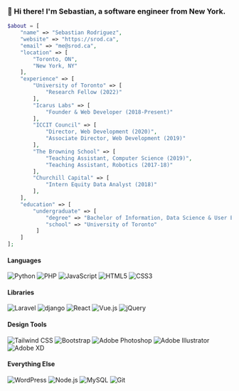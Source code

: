 ### 👋 Hi there! I'm Sebastian, a software engineer from New York.

```php
$about = [
    "name" => "Sebastian Rodriguez",
    "website" => "https://srod.ca",
    "email" => "me@srod.ca",
    "location" => [
        "Toronto, ON",
        "New York, NY"
    ],
    "experience" => [
        "University of Toronto" => [
            "Research Fellow (2022)"
        ],
        "Icarus Labs" => [
            "Founder & Web Developer (2018-Present)"
        ],
        "ICCIT Council" => [
            "Director, Web Development (2020)",
            "Associate Director, Web Development (2019)"
        ],
        "The Browning School" => [
            "Teaching Assistant, Computer Science (2019)",
            "Teaching Assistant, Robotics (2017-18)"
        ],
        "Churchill Capital" => [
            "Intern Equity Data Analyst (2018)"
        ],
    ],
    "education" => [
        "undergraduate" => [
            "degree" => "Bachelor of Information, Data Science & User Experience Design",
            "school" => "University of Toronto"
         ]
    ]
];
```

#### Languages 
![Python](https://img.shields.io/badge/Python-14354C?style=for-the-badge&logo=python&logoColor=white)
![PHP](https://img.shields.io/badge/PHP-777BB4?style=for-the-badge&logo=php&logoColor=white)
![JavaScript](https://img.shields.io/badge/JavaScript-F7DF1E?style=for-the-badge&logo=javascript&logoColor=black)
![HTML5](https://img.shields.io/badge/HTML5-E34F26?style=for-the-badge&logo=html5&logoColor=white)
![CSS3](https://img.shields.io/badge/CSS3-1572B6?style=for-the-badge&logo=css3&logoColor=white)

#### Libraries 
![Laravel](https://img.shields.io/badge/Laravel-FF2D20?style=for-the-badge&logo=laravel&logoColor=white)
![django](https://img.shields.io/badge/Django-092E20?style=for-the-badge&logo=django&logoColor=white)
![React](https://img.shields.io/badge/React-20232A?style=for-the-badge&logo=react&logoColor=61DAFB)
![Vue.js](https://img.shields.io/badge/Vue.js-35495E?style=for-the-badge&logo=vue.js&logoColor=4FC08D)
![jQuery](https://img.shields.io/badge/jQuery-0769AD?style=for-the-badge&logo=jquery&logoColor=white)

#### Design Tools
![Tailwind CSS](https://img.shields.io/badge/Tailwind_CSS-38B2AC?style=for-the-badge&logo=tailwind-css&logoColor=white)
![Bootstrap](https://img.shields.io/badge/Bootstrap-563D7C?style=for-the-badge&logo=bootstrap&logoColor=white)
![Adobe Photoshop](https://img.shields.io/badge/Photoshop-31A8FF?style=for-the-badge&logo=Adobe%20Photoshop&logoColor=black)
![Adobe Illustrator](https://img.shields.io/badge/Illustrator-FF9A00?style=for-the-badge&logo=adobe%20illustrator&logoColor=white)
![Adobe XD](https://img.shields.io/badge/Adobe%20XD-470137?style=for-the-badge&logo=Adobe%20XD&logoColor=#FF61F6)

#### Everything Else
![WordPress](https://img.shields.io/badge/Wordpress-21759B?style=for-the-badge&logo=wordpress&logoColor=white)
![Node.js](https://img.shields.io/badge/Node.js-43853D?style=for-the-badge&logo=node.js&logoColor=white)
![MySQL](https://img.shields.io/badge/MySQL-00000F?style=for-the-badge&logo=mysql&logoColor=white)
![Git](https://img.shields.io/badge/GIT-E44C30?style=for-the-badge&logo=git&logoColor=white)

<!--
**seb646/seb646** is a ✨ _special_ ✨ repository because its `README.md` (this file) appears on your GitHub profile.

Here are some ideas to get you started:

- 🔭 I’m currently working on ...
- 🌱 I’m currently learning ...
- 👯 I’m looking to collaborate on ...
- 🤔 I’m looking for help with ...
- 💬 Ask me about ...
- 📫 How to reach me: ...
- 😄 Pronouns: ...
- ⚡ Fun fact: ...
-->
